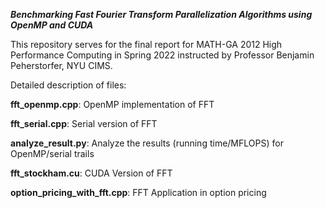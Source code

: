 ***Benchmarking Fast Fourier Transform Parallelization Algorithms using OpenMP and CUDA***

This repository serves for the final report for MATH-GA 2012 High Performance Computing in Spring 2022 instructed by Professor Benjamin Peherstorfer, NYU CIMS.

Detailed description of files:

**fft_openmp.cpp**: OpenMP implementation of FFT

**fft_serial.cpp**: Serial version of FFT

**analyze_result.py**: Analyze the results (running time/MFLOPS) for OpenMP/serial trails

**fft_stockham.cu**: CUDA Version of FFT

**option_pricing_with_fft.cpp**: FFT Application in option pricing
